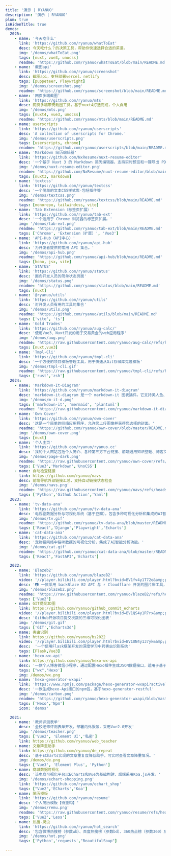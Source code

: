```yaml
---
title: '演示 | RYANUO'
description: '演示 | RYANUO'
plum: true
isHidenTitle: true
demos:
  2025:
    - name: '今天吃什么'
      link: 'https://github.com/ryanuo/whatToEat'
      desc: 今天吃什么？的决策工具，帮助你快速选择合适的菜谱。
      img: '/demos/whatToEat.png'
      tags: [nuxt, vue3, unocss]
      readme: 'https://github.com/ryanuo/whatToEat/blob/main/README.md'
    - name: '截图api'
      link: 'https://github.com/ryanuo/screenshot'
      desc: 截图api，支持部署vercel、netlify
      tags: [puppeteer, Playwright]
      img: '/demos/screenshot.png'
      readme: 'https://github.com/ryanuo/screenshot/blob/main/README.md'
    - name: '网页多端截图'
      link: 'https://github.com/ryanuo/mts'
      desc: 网页多端带壳截图工具，基于nuxt4打造而成，个人自用
      img: '/demos/mts.png'
      tags: [nuxt4, vue3, unocss]
      readme: 'https://github.com/ryanuo/mts/blob/main/README.md'
    - name: userscripts
      link: 'https://github.com/ryanuo/userscripts'
      desc: 'A collection of userscripts for Chrome.'
      img: '/demos/userscripts.png'
      tags: [userscripts, chrome]
      readme: 'https://github.com/ryanuo/userscripts/blob/main/README.md'
    - name: 'Markdown 简历编辑器'
      link: 'https://github.com/NxResume/nuxt-resume-editor'
      desc: '一个基于 Nuxt 3 的 Markdown 简历编辑器，支持实时预览和一键导出 PDF。'
      img: '/demos/nuxt-resume-editor.png'
      readme: 'https://github.com/NxResume/nuxt-resume-editor/blob/main/README.md'
      tags: [nuxt3, markdown]
    - name: 'textcss'
      link: 'https://github.com/ryanuo/textcss'
      desc: '一个简单的文本CSS样式库-包括插件等'
      img: '/demos/textcss.png'
      readme: 'https://github.com/ryanuo/textcss/blob/main/README.md'
      tags: [monorepo, tailwindcss, vite]
    - name: 'Tab Extension（标签页扩展）'
      link: 'https://github.com/ryanuo/tab-ext'
      desc: '一个适用于 Chrome 浏览器的标签页扩展。'
      img: '/demos/tab-ext.png'
      readme: 'https://github.com/ryanuo/tab-ext/blob/main/README.md'
      tags: ['Chrome', 'Extension（扩展）', 'Vue3']
    - name: 'API-Hub（API中心）'
      link: 'https://github.com/ryanuo/api-hub'
      desc: '为开发者提供的常用 API 集合。'
      img: '/demos/api-hub.png'
      readme: 'https://github.com/ryanuo/api-hub/blob/main/README.md'
      tags: [hono, jsx, vite]
    - name: 'STATUS'
      link: 'https://github.com/ryanuo/status'
      desc: '面向开发人员的简单状态页面'
      img: '/demos/status.png'
      readme: 'https://github.com/ryanuo/status/blob/main/README.md'
      tags: [nuxt]
    - name: '@ryanuo/utils'
      link: 'https://github.com/ryanuo/utils'
      desc: '对开发人员有用的工具的集合'
      img: '/demos/utils.png'
      readme: 'https://github.com/ryanuo/utils/blob/main/README.md'
      tags: ['vite', 'ts']
    - name: 'Gold Trades'
      link: 'https://github.com/ryanuo/aug-calc/'
      desc: '使用Vue3、Nuxt开发的用于交易黄金的web应用程序'
      img: '/demos/aug.png'
      readme: 'https://raw.githubusercontent.com/ryanuo/aug-calc/refs/heads/main/README.md'
      tags: [nuxt,vue3]
    - name: 'Tmpl-Cli'
      link: 'https://github.com/ryanuo/tmpl-cli'
      desc: '一个方便的项目模板管理工具，用于快速从Git存储库克隆模板'
      img: '/demos/tmpl-cli.gif'
      readme: 'https://raw.githubusercontent.com/ryanuo/tmpl-cli/refs/heads/main/README.md'
      tags: ['rust','zsh']
  2024:
    - name: 'Markdown-It-Diagram'
      link: 'https://github.com/ryanuo/markdown-it-diagram'
      desc: 'markdown-it-diagram 是一个 markdown-it 图表插件。它支持美人鱼、plantuml。它支持缩放、移动等控制。'
      img: '/demos/m-it-d.png'
      tags: ['markdown-it', 'mermaid', 'plantuml']
      readme: 'https://raw.githubusercontent.com/ryanuo/markdown-it-diagram/refs/heads/main/README.md'
    - name: 'Own Cover'
      link: 'https://github.com/ryanuo/own-cover'
      desc: '这是一个简单的网络应用程序，允许您上传图像并获得您选择的封面。'
      readme: 'https://github.com/ryanuo/own-cover/blob/master/README.md'
      img: '/demos/own-cover.png'
      tags: [nuxt]
    - name: '个人主页'
      link: 'https://github.com/ryanuo/ryanuo.cc'
      desc: '我的个人网站包括个人简介、各种第三方平台链接、前端通用知识整理、博客文章、项目介绍以及演示展示。由Antfu 大佬设计'
      img: '/demos/page-dark.png'
      readme: 'https://raw.githubusercontent.com/ryanuo/own-cover/refs/heads/main/README.md'
      tags: ['Vue3','Markdown','UnoCSS']
    - name: 自动检查链接
      link: https://github.com/ryanuo/navs
      desc: 前端导航外部链接汇总，支持自动链接状态检查
      img: '/demos/navs.png'
      readme: 'https://raw.githubusercontent.com/ryanuo/navs/refs/heads/master/README.md'
      tags: ['Python','Github Action','Yaml']
  2023:
    - name: 'tv-data-ana'
      link: 'https://github.com/ryanuo/tv-data-ana'
      desc: '电视剧数据分析与可视化系统（基于豆瓣），包含多种可视化分析和集成的AI智能分析功能。'
      img: '/demos/tv.gif'
      readme: 'https://github.com/ryanuo/tv-data-ana/blob/master/README.md'
      tags: ['React','Django','Playwright','Echarts']
    - name: 'cat-data-ana'
      link: 'https://github.com/ryanuo/cat-data-ana'
      desc: '宠物猫网络中猫咪数据的可视化分析，集成了AI智能分析功能。'
      img: '/demos/cat.gif'
      readme: 'https://github.com/ryanuo/cat-data-ana/blob/master/README.md'
      tags: ['React','FastAPI','Echarts']

  2022:
    - name: 'Blazeb2'
      link: 'https://github.com/ryanuo/blazeB2'
      video: '//player.bilibili.com/player.html?bvid=BV1fv4y1T72e&amp;page=1&muted=true'
      desc: '📷 一款采用 backBlaze B2 API 与 ⚡ Cloudflare 开发的图片床工具，具备 CDN 加速功能'
      img: '/demos/blazeb2.png'
      readme: 'https://raw.githubusercontent.com/ryanuo/blazeB2/refs/heads/master/README.md'
      tags: ['Vue2']
    - name: GIT提交3D图
      link: https://github.com/ryanuo/github_commit_echarts
      video: '//player.bilibili.com/player.html?bvid=BV1QS4y1R7rx&amp;page=1&muted=true'
      desc: 'GitHub开源项目提交次数的三维可视化图表'
      img: '/demos/git.gif'
      tags: ['GIT','Echarts3d']
    - name: 害虫识别
      link: https://github.com/ryanuo/bs2022
      video: '//player.bilibili.com/player.html?bvid=BV1UN4y137yk&amp;page=1&muted=true'
      desc:  '一个使用Flask框架开发的深度学习中药害虫识别系统'
      tags: [Flask,Vue3]
    - name: 'hexo-wx-api'
      link: https://github.com/ryanuo/hexo-wx-api
      desc: '一款个人博客微信小程序，通过配置Hexo插件生成JSON数据接口，适用于基于Hexo的各种主题版本'
      tags: ["wx",'Hexo']
      img: /demos/wx.png
    - name: 'hexo-generator-wxapi'
      link: 'https://www.npmjs.com/package/hexo-generator-wxapi?activeTab=readme'
      desc: '一款生成hexo-Api接口的npm包，基于hexo-generator-restful'
      img: '/demos/carbon.png'
      readme: 'https://github.com/ryanuo/hexo-generator-wxapi/blob/master/README_en.md'
      tags: ['Hexo','Npm']
      icon: 'demos'

  2021:
    - name: '教师评测表单'
      desc: '全校老师评测表单开发，部署内外服务，采用Vue2.0开发'
      img: '/demos/teacher.png'
      tags: ['Vue2', 'Element UI','私密']
      link: https://github.com/ryanuo/web_teacher
    - name: 文章降重助手
      link: https://github.com/ryanuo/de_repeat
      desc: '基于ECharts实现的文章重复度降低助手，可实时查看文章降重情况。'
      img: /demos/de.png
      tags: ['Vue3', 'Element Plus', 'Python']
    - name: 商城数据可视化
      desc: '该电商可视化平台以ECharts和Vue为基础构建，后端采用Koa.js开发。'
      img: '/demos/echart-shopping.png'
      link: 'https://github.com/ryanuo/echart_shop'
      tags: ["Vue2",'ECharts','Koa']
    - name: 简历模板
      link: 'https://github.com/ryanuo/resume'
      desc: '个人简历模板【待重构】'
      img: '/demos/remu.png'
      readme: 'https://raw.githubusercontent.com/ryanuo/resume/refs/heads/master/README.md'
      tags: ['Vue2','Less']
    - name: 热搜-爬虫
      link: 'https://github.com/ryanuo/hot_search'
      desc: '包含微博热搜榜（参数wb）、百度热搜榜（参数bd）、360热点榜（参数360）及CSDN热榜接口（下方查看），并计划加入其他热搜功能。'
      img: '/demos/hot.png'
      tags: ['Python','requests',"BeautifulSoup"]

---
```


<!-- 主题7需要设置这个 -->
<!-- @layout-full-width -->
<Demos :demos="frontmatter.demos"/>
